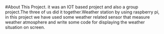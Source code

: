 #About This Project.
it was an IOT based project and also a group project.The three of us did it together.Weather station by using raspberry pi, in this project we have used some weather related sensor that measure weather atmosphere and write some code for displaying the weather situation on screen.
